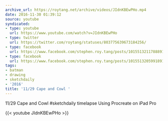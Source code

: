 ```yaml
---
archive_url: https://roytang.net/archive/videos/JIdnKBEwPHo.mp4
date: 2016-11-30 01:39:12
source: youtube
syndicated:
- type: youtube
  url: https://www.youtube.com/watch?v=JIdnKBEwPHo
- type: twitter
  url: https://twitter.com/roytang/statuses/803775639673184256/
- type: facebook
  url: https://www.facebook.com/stephen.roy.tang/posts/10155132117888912
- type: facebook
  url: https://www.facebook.com/stephen.roy.tang/posts/10155132059918912
tags:
- batman
- drawing
- sketchdaily
- '2016'
title: '11/29 Cape and Cowl '
---
```


11/29 Cape and Cowl #sketchdaily timelapse
Using Procreate on iPad Pro

{{< youtube JIdnKBEwPHo >}}